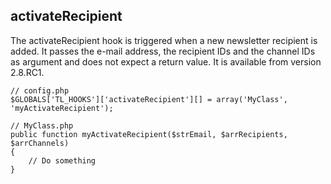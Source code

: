 activateRecipient
-----------------

The activateRecipient hook is triggered when a new newsletter recipient is added. It passes the e-mail address, the recipient IDs and the channel IDs as argument and does not expect a return value. It is available from version 2.8.RC1.

	// config.php
	$GLOBALS['TL_HOOKS']['activateRecipient'][] = array('MyClass', 'myActivateRecipient');
	 
	// MyClass.php
	public function myActivateRecipient($strEmail, $arrRecipients, $arrChannels)
	{
	    // Do something
	}
